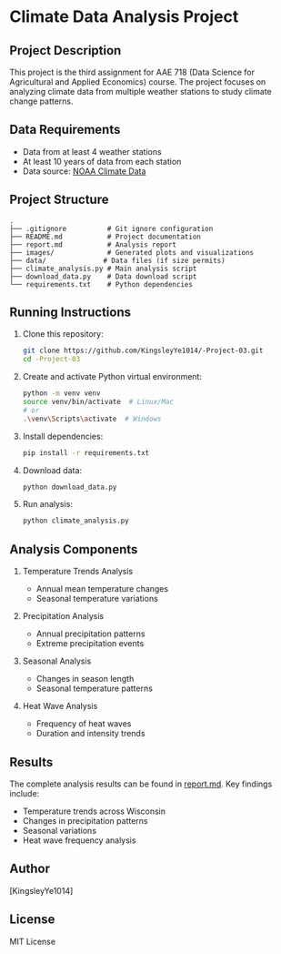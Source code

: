 # Climate Data Analysis Project

## Project Description
This project is the third assignment for AAE 718 (Data Science for Agricultural and Applied Economics) course. The project focuses on analyzing climate data from multiple weather stations to study climate change patterns.

## Data Requirements
- Data from at least 4 weather stations
- At least 10 years of data from each station
- Data source: [NOAA Climate Data](https://www.ncei.noaa.gov/data/global-historical-climatology-network-daily/v3.30/)

## Project Structure
```
.
├── .gitignore          # Git ignore configuration
├── README.md           # Project documentation
├── report.md           # Analysis report
├── images/             # Generated plots and visualizations
├── data/              # Data files (if size permits)
├── climate_analysis.py # Main analysis script
├── download_data.py    # Data download script
└── requirements.txt    # Python dependencies
```

## Running Instructions
1. Clone this repository:
   ```bash
   git clone https://github.com/KingsleyYe1014/-Project-03.git
   cd -Project-03
   ```

2. Create and activate Python virtual environment:
   ```bash
   python -m venv venv
   source venv/bin/activate  # Linux/Mac
   # or
   .\venv\Scripts\activate  # Windows
   ```

3. Install dependencies:
   ```bash
   pip install -r requirements.txt
   ```

4. Download data:
   ```bash
   python download_data.py
   ```

5. Run analysis:
   ```bash
   python climate_analysis.py
   ```

## Analysis Components
1. Temperature Trends Analysis
   - Annual mean temperature changes
   - Seasonal temperature variations

2. Precipitation Analysis
   - Annual precipitation patterns
   - Extreme precipitation events

3. Seasonal Analysis
   - Changes in season length
   - Seasonal temperature patterns

4. Heat Wave Analysis
   - Frequency of heat waves
   - Duration and intensity trends

## Results
The complete analysis results can be found in [report.md](report.md). Key findings include:
- Temperature trends across Wisconsin
- Changes in precipitation patterns
- Seasonal variations
- Heat wave frequency analysis

## Author
[KingsleyYe1014]

## License
MIT License

